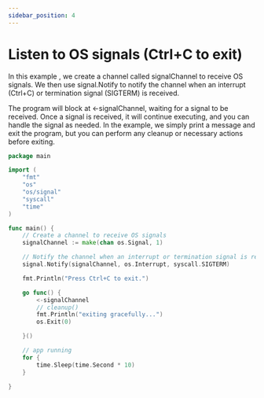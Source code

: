 ```yaml
---
sidebar_position: 4
---
```


# Listen to OS signals (Ctrl+C to exit)

In this example , we create a channel called signalChannel to receive OS signals. We then use signal.Notify to notify the channel when an interrupt (Ctrl+C) or termination signal (SIGTERM) is received.

The program will block at <-signalChannel, waiting for a signal to be received. Once a signal is received, it will continue executing, and you can handle the signal as needed. In the example, we simply print a message and exit the program, but you can perform any cleanup or necessary actions before exiting.

```go
package main

import (
	"fmt"
	"os"
	"os/signal"
	"syscall"
	"time"
)

func main() {
	// Create a channel to receive OS signals
	signalChannel := make(chan os.Signal, 1)

	// Notify the channel when an interrupt or termination signal is received
	signal.Notify(signalChannel, os.Interrupt, syscall.SIGTERM)

	fmt.Println("Press Ctrl+C to exit.")

	go func() {
		<-signalChannel
		// cleanup()
		fmt.Println("exiting gracefully...")
		os.Exit(0)

	}()

	// app running
	for {
		time.Sleep(time.Second * 10)
	}

}
```